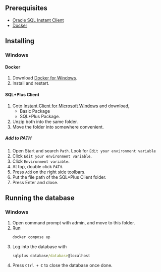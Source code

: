 Prerequisites
-------------


- [Oracle SQL Instant Client](https://www.oracle.com/database/technologies/instant-client/downloads.html)
- [Docker](https://www.docker.com/get-started/)

Installing
----------

### Windows

#### Docker

1. Download [Docker for Windows](https://www.docker.com/get-started/).
2. Install and restart.

#### SQL*Plus Client

1. Goto [Instant Client for Microsoft Windows](https://www.oracle.com/database/technologies/instant-client/downloads.html) and download,
   - Basic Package
   - SQL*Plus Package.
2. Unzip both into the same folder.
3. Move the folder into somewhere convenient.

##### Add to PATH

1. Open Start and search `Path`. Look for `Edit your environment variable`
2. Click `Edit your environment variable`. 
3. Click `Environment variable`.
4. At top, double click `PATH`.
5. Press `Add` on the right side toolbars.
6. Put the file path of the SQL*Plus Client folder.
7. Press Enter and close.

Running the database
--------------------

### Windows

1. Open command prompt with admin, and move to this folder.
2. Run 
   ```cmd
   docker compose up
   ```
3. Log into the database with
   ```cmd
   sqlplus database/database@localhost
   ```
4. Press `Ctrl + C` to close the database once done.
